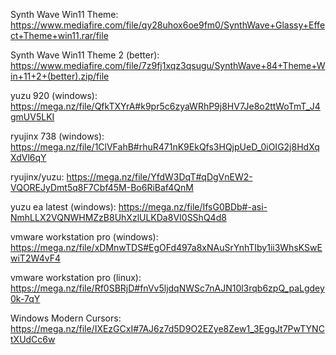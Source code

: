 Synth Wave Win11 Theme: https://www.mediafire.com/file/qy28uhox6oe9fm0/SynthWave+Glassy+Effect+Theme+win11.rar/file

Synth Wave Win11 Theme 2 (better): https://www.mediafire.com/file/7z9fj1xqz3qsugu/SynthWave+84+Theme+Win+11+2+(better).zip/file

yuzu 920 (windows): https://mega.nz/file/QfkTXYrA#k9pr5c6zyaWRhP9j8HV7Je8o2ttWoTmT_J4gmUV5LKI

ryujinx 738 (windows): https://mega.nz/file/1ClVFahB#rhuR471nK9EkQfs3HQjpUeD_0iOIG2j8HdXqXdVl6qY

ryujinx/yuzu: https://mega.nz/file/YfdW3DqT#qDgVnEW2-VQOREJyDmt5q8F7Cbf45M-Bo6RiBaf4QnM

yuzu ea latest (windows): https://mega.nz/file/IfsG0BDb#-asi-NmhLLX2VQNWHMZzB8UhXzlULKDa8VI0SShQ4d8

vmware workstation pro (windows): https://mega.nz/file/xDMnwTDS#EgOFd497a8xNAuSrYnhTIby1ii3WhsKSwEwiT2W4vF4

vmware workstation pro (linux): https://mega.nz/file/Rf0SBRjD#fnVv5ljdqNWSc7nAJN10l3rqb6zpQ_paLgdey0k-7qY

Windows Modern Cursors: https://mega.nz/file/IXEzGCxI#7AJ6z7d5D9O2EZye8Zew1_3EggJt7PwTYNCtXUdCc6w
